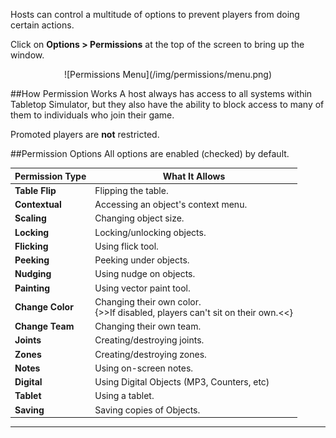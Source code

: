 Hosts can control a multitude of options to prevent players from doing certain actions.

Click on **Options > Permissions** at the top of the screen to bring up the window.

<center>![Permissions Menu](/img/permissions/menu.png)</center>

##How Permission Works
A host always has access to all systems within Tabletop Simulator, but they also have the ability to block access to many of them to individuals who join their game.

Promoted players are **not** restricted.

##Permission Options
All options are enabled (checked) by default.

Permission Type | What It Allows
-- | --
**Table&nbsp;Flip** | Flipping the table.
**Contextual** | Accessing an object's context menu.
**Scaling** | Changing object size.
**Locking** | Locking/unlocking objects.
**Flicking** | Using flick tool.
**Peeking** | Peeking under objects.
**Nudging** | Using nudge on objects.
**Painting** | Using vector paint tool.
**Change&nbsp;Color** | Changing their own color.<br>{>>If disabled, players can't sit on their own.<<}
**Change&nbsp;Team** | Changing their own team.
**Joints** | Creating/destroying joints.
**Zones** | Creating/destroying zones.
**Notes** | Using on-screen notes.
**Digital** | Using Digital Objects (MP3, Counters, etc)
**Tablet** | Using a tablet.
**Saving** | Saving copies of Objects.

---
